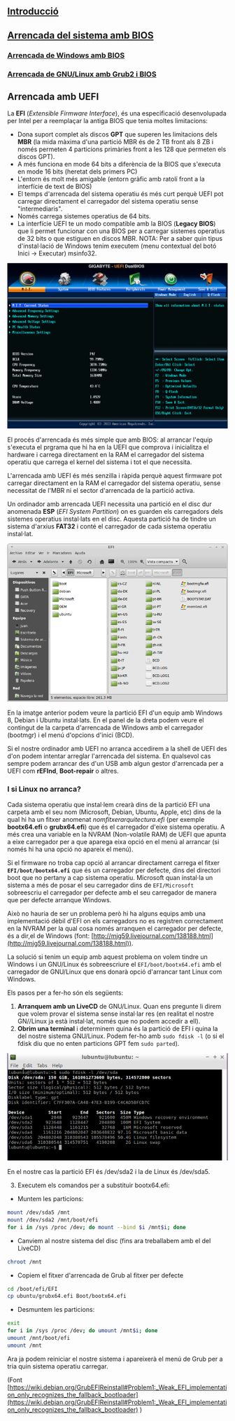 ## [Introducció](./)
## [Arrencada del sistema amb BIOS](./bios.md)
### [Arrencada de Windows amb BIOS](./bios.md#arrencada-de-windows-amb-bios)
### [Arrencada de GNU/Linux amb Grub2 i BIOS](./bios.md#arrencada-de-gnulinux-amb-grub2-i-bios)

## Arrencada amb UEFI
La **EFI** (_Extensible Firmware Interface_), és una especificació desenvolupada per Intel per a reemplaçar la antiga BIOS que tenia moltes limitacions:
* Dona suport complet als discos **GPT** que superen les limitacions dels **MBR** (la mida màxima d'una partició MBR és de 2 TB front als 8 ZB i només permeten 4 particions primàries front a les 128 que permeten els discos GPT).
* A més funciona en mode 64 bits a diferència de la BIOS que s'executa en mode 16 bits (heretat dels primers PC)
* L'entorn és molt més amigable (entorn gràfic amb ratolí front a la interfície de text de BIOS)
* El temps d'arrencada del sistema operatiu és més curt perquè UEFI pot carregar directament el carregador del sistema operatiu sense "intermediaris".
* Només carrega sistemes operatius de 64 bits.
* La interfície UEFI te un modo compatible amb la BIOS (**Legacy BIOS**) que li permet funcionar con una BIOS per a carregar sistemes operatius de 32 bits o que estiguen en discos MBR. NOTA: Per a saber quin tipus d'instal·lació de Windows tenim executem (menu contextual del botó Inici -> Executar) msinfo32.

![uefi](./img/uefi.png)

El procés d'arrencada és més simple que amb BIOS: al arrancar l'equip s'executa el prgrama que hi ha en la UEFI que comprova i inicialitza el hardware i carrega directament en la RAM el carregador del sistema operatiu que carrega el kernel del sistema i tot el que necessita.

L'arrencada amb UEFI és més senzilla i ràpida perquè aquest firmware pot carregar directament en la RAM el carregador del sistema operatiu, sense necessitat de l'MBR ni el sector d'arrencada de la partició activa.

Un ordinador amb arrencada UEFI necessita una partició en el disc dur anomenada **ESP** (_EFI System Partition_) on es guarden els carregadors dels sistemes operatius instal·lats en el disc. Aquesta partició ha de tindre un sistema d'arxius **FAT32** i conté el carregador de cada sistema operatiu instal·lat.

![ESP](./img/esp.png)

En la imatge anterior podem veure la partició EFI d'un equip amb Windows 8, Debian i Ubuntu instal·lats. En el panel de la dreta podem veure el contingut de la carpeta d'arrencada de Windows amb el carregador (bootmgr) i el menú d'opcions d'inici (BCD).

Si el nostre ordinador amb UEFI no arranca accedirem a la shell de UEFI des d'on podem intentar arreglar l'arrencada del sistema. En qualsevol cas sempre podem arrancar des d'un USB amb algun gestor d'arrencada per a UEFI com **rEFInd**, **Boot-repair** o altres.

### I si Linux no arranca?
Cada sistema operatiu que instal·lem crearà dins de la partició EFI una carpeta amb el seu nom (Microsoft, Debian, Ubuntu, Apple, etc) dins de la qual hi ha un fitxer anomenat _nomfitxerarquitectura.efi_ (per exemple **bootx64.efi** o **grubx64.efi**) que és el carregador d'eixe sistema operatiu. A més crea una variable en la NVRAM (Non-volatile RAM) de UEFI que apunta a eixe carregador per a que aparega eixa opció en el menú al arrancar (si només hi ha una opció no apareix el menú).

Si el firmware no troba cap opció al arrancar directament carrega el fitxer **`EFI/boot/bootx64.efi`** que és un carregador per defecte, dins del directori boot que no pertany a cap sistema operatiu. Microsoft quan instal·la un sistema a més de posar el seu carregador dins de `EFI/Microsoft` sobreescriu el carregador per defecte amb el seu carregador de manera que per defecte arranque Windows.

Això no hauria de ser un problema però hi ha alguns equips amb una implementació dèbil d'EFI on els carregadors no es registren correctament en la NVRAM per la qual cosa només arranquen el carregador per defecte, és a dir,el de Windows (font: [http://mjg59.livejournal.com/138188.html](http://mjg59.livejournal.com/138188.html)).

La solució si tenim un equip amb aquest problema on volem tindre un Windows i un GNU/Linux és sobreescriure el `EFI/boot/bootx64.efi` amb el carregador de GNU/Linux que ens donarà opció d'arrancar tant Linux com Windows.

Els pasos per a fer-ho són els següents:
1. **Arranquem amb un LiveCD** de GNU/Linux. Quan ens pregunte li direm que volem provar el sistema sense instal·lar res (en realitat el nostre GN//Linux ja està instal·lat, només que no podem accedir a ell).
2. **Obrim una terminal** i determinem quina és la partició de EFI i quina la del nostre sistema GNU/Linux. Podem fer-ho amb `sudo fdisk -l` (o si el fdisk diu que no enten particions GPT fem `sudo parted`).

![fdisk](./img/fdisk.png)

En el nostre cas la partició EFI és /dev/sda2 i la de Linux és /dev/sda5.

3. Executem els comandos per a substituir bootx64.efi:
* Muntem les particions:
```bash
mount /dev/sda5 /mnt
mount /dev/sda2 /mnt/boot/efi
for i in /sys /proc /dev; do mount --bind $i /mnt$i; done
```

* Canviem al nostre sistema del disc (fins ara treballabem amb el del LiveCD)
```bash
chroot /mnt
```

* Copiem el fitxer d'arrencada de Grub al fitxer per defecte
```bash
cd /boot/efi/EFI
cp ubuntu/grubx64.efi Boot/bootx64.efi
```

* Desmuntem les particions:
```bash
exit
for i in /sys /proc /dev; do umount /mnt$i; done
umount /mnt/boot/efi
umount /mnt
```

Ara ja podem reiniciar el nostre sistema i apareixerà el menú de Grub per a tria quin sistema operatiu carregar.

(Font [https://wiki.debian.org/GrubEFIReinstall#Problem1:_Weak_EFI_implementation_only_recognizes_the_fallback_bootloader](https://wiki.debian.org/GrubEFIReinstall#Problem1:_Weak_EFI_implementation_only_recognizes_the_fallback_bootloader) )
